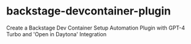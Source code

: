 # backstage-devcontainer-plugin
Create a Backstage Dev Container Setup Automation Plugin with GPT-4 Turbo and 'Open in Daytona' Integration
